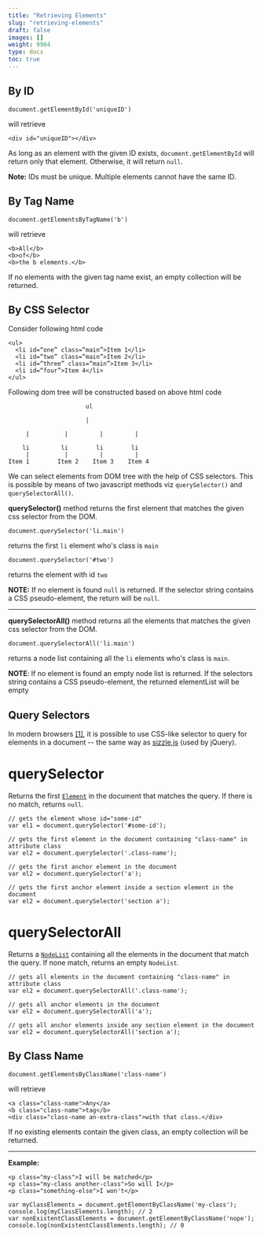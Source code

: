 ```yaml
---
title: "Retrieving Elements"
slug: "retrieving-elements"
draft: false
images: []
weight: 9984
type: docs
toc: true
---
```


## By ID
    document.getElementById('uniqueID')

will retrieve

    <div id="uniqueID"></div>

As long as an element with the given ID exists, `document.getElementById` will return only that element. Otherwise, it will return `null`.

**Note:** IDs must be unique. Multiple elements cannot have the same ID.

## By Tag Name
    document.getElementsByTagName('b')

will retrieve

    <b>All</b>
    <b>of</b>
    <b>the b elements.</b>

If no elements with the given tag name exist, an empty collection will be returned.

## By CSS Selector
Consider following html code

    <ul>
      <li id=“one” class=“main”>Item 1</li>
      <li id=“two” class=“main”>Item 2</li>
      <li id=“three” class=“main”>Item 3</li>
      <li id=“four”>Item 4</li>
    </ul>

Following dom tree will be constructed based on above html code

 

                          ul
        
                          |
        
         |          |         |         |
        
        li         li        li        li
         |          |         |         |
    Item 1        Item 2    Item 3    Item 4

We can select elements from DOM tree with the help of CSS selectors. This is possible by means of two javascript methods viz `querySelector()` and `querySelectorAll()`.

**querySelector()** method returns the first element that matches the given css selector from the DOM.
        
    document.querySelector('li.main')

returns the first `li` element who's class is `main`

    document.querySelector('#two')
returns the element with id `two`

**NOTE:**  If no element is found `null` is returned. If the selector string contains a CSS pseudo-element, the return will be `null`.

----------
 
**querySelectorAll()** method returns all the elements that matches the given css selector from the DOM.

    document.querySelectorAll('li.main')

returns a node list containing all the `li` elements who's class is `main`.


**NOTE**:  If no element is found an empty node list is returned. If the selectors string contains a CSS pseudo-element, the returned elementList will be empty



## Query Selectors
In modern browsers [[1]][caniuse-queryselector], it is possible to use CSS-like selector to query for elements in a document -- the same way as [sizzle.js][sizzle-js] (used by jQuery).
 
# querySelector
 
Returns the first [`Element`][api-element] in the document that matches the query. If there is no match, returns `null`.
 

    // gets the element whose id="some-id"
    var el1 = document.querySelector('#some-id');
     
    // gets the first element in the document containing "class-name" in attribute class
    var el2 = document.querySelector('.class-name');
     
    // gets the first anchor element in the document
    var el2 = document.querySelector('a');
     
    // gets the first anchor element inside a section element in the document
    var el2 = document.querySelector('section a');
     
# querySelectorAll
 
Returns a [`NodeList`][api-nodelist] containing all the elements in the document that match the query. If none match, returns an empty `NodeList`.
 

    // gets all elements in the document containing "class-name" in attribute class
    var el2 = document.querySelectorAll('.class-name');
     
    // gets all anchor elements in the document
    var el2 = document.querySelectorAll('a');
    
    // gets all anchor elements inside any section element in the document
    var el2 = document.querySelectorAll('section a');

 [sizzle-js]: //sizzlejs.com/
 [caniuse-queryselector]: //caniuse.com/#search=querySelector
 [api-element]: https://developer.mozilla.org/en-US/docs/Web/API/element
 [api-nodelist]: https://developer.mozilla.org/en-US/docs/Web/API/NodeList


## By Class Name
    document.getElementsByClassName('class-name')

will retrieve

    <a class="class-name">Any</a>
    <b class="class-name">tag</b>
    <div class="class-name an-extra-class">with that class.</div>

If no existing elements contain the given class, an empty collection will be returned.

----------

**Example:**

    <p class="my-class">I will be matched</p>
    <p class="my-class another-class">So will I</p>
    <p class="something-else">I won't</p>

<!-- language: lang-js -->

    var myClassElements = document.getElementByClassName('my-class');
    console.log(myClassElements.length); // 2
    var nonExistentClassElements = document.getElementByClassName('nope');
    console.log(nonExistentClassElements.length); // 0

